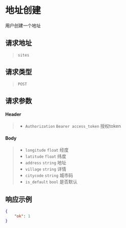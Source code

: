 # 地址创建

用户创建一个地址

## 请求地址

> `sites`

## 请求类型

> `POST`

## 请求参数

#### Header

> - `Authorization` `Bearer access_token` 授权token

#### Body

> - `longitude` `float` 经度
> - `latitude` `float` 纬度
> - `address` `string` 地址
> - `village` `string` 详情
> - `citycode` `string` 城市码
> - `is_default` `bool` 是否默认

## 响应示例

```json
{
    "ok": 1
}
```

